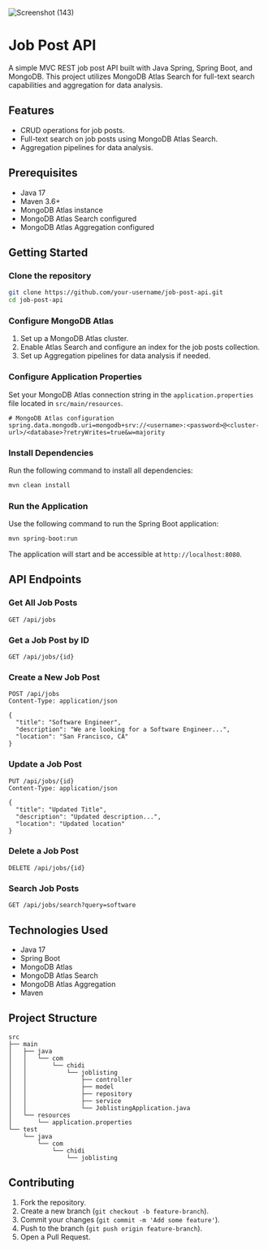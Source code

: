 
![Screenshot (143)](https://github.com/Alex1-ai/Job-Post/assets/78540958/ecfa509b-27e6-4903-93b8-83c2d45d2683)

# Job Post API

A simple MVC REST job post API built with Java Spring, Spring Boot, and MongoDB. This project utilizes MongoDB Atlas Search for full-text search capabilities and aggregation for data analysis.

## Features

- CRUD operations for job posts.
- Full-text search on job posts using MongoDB Atlas Search.
- Aggregation pipelines for data analysis.

## Prerequisites

- Java 17
- Maven 3.6+
- MongoDB Atlas instance
- MongoDB Atlas Search configured
- MongoDB Atlas Aggregation configured

## Getting Started

### Clone the repository

```bash
git clone https://github.com/your-username/job-post-api.git
cd job-post-api
```

### Configure MongoDB Atlas

1. Set up a MongoDB Atlas cluster.
2. Enable Atlas Search and configure an index for the job posts collection.
3. Set up Aggregation pipelines for data analysis if needed.

### Configure Application Properties

Set your MongoDB Atlas connection string in the `application.properties` file located in `src/main/resources`.

```properties
# MongoDB Atlas configuration
spring.data.mongodb.uri=mongodb+srv://<username>:<password>@<cluster-url>/<database>?retryWrites=true&w=majority
```

### Install Dependencies

Run the following command to install all dependencies:

```bash
mvn clean install
```

### Run the Application

Use the following command to run the Spring Boot application:

```bash
mvn spring-boot:run
```

The application will start and be accessible at `http://localhost:8080`.

## API Endpoints

### Get All Job Posts

```http
GET /api/jobs
```

### Get a Job Post by ID

```http
GET /api/jobs/{id}
```

### Create a New Job Post

```http
POST /api/jobs
Content-Type: application/json

{
  "title": "Software Engineer",
  "description": "We are looking for a Software Engineer...",
  "location": "San Francisco, CA"
}
```

### Update a Job Post

```http
PUT /api/jobs/{id}
Content-Type: application/json

{
  "title": "Updated Title",
  "description": "Updated description...",
  "location": "Updated location"
}
```

### Delete a Job Post

```http
DELETE /api/jobs/{id}
```

### Search Job Posts

```http
GET /api/jobs/search?query=software
```

## Technologies Used

- Java 17
- Spring Boot
- MongoDB Atlas
- MongoDB Atlas Search
- MongoDB Atlas Aggregation
- Maven

## Project Structure

```
src
├── main
│   ├── java
│   │   └── com
│   │       └── chidi
│   │           └── joblisting
│   │               ├── controller
│   │               ├── model
│   │               ├── repository
│   │               ├── service
│   │               └── JoblistingApplication.java
│   └── resources
│       └── application.properties
└── test
    └── java
        └── com
            └── chidi
                └── joblisting
```

## Contributing

1. Fork the repository.
2. Create a new branch (`git checkout -b feature-branch`).
3. Commit your changes (`git commit -m 'Add some feature'`).
4. Push to the branch (`git push origin feature-branch`).
5. Open a Pull Request.

